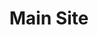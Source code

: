---
title: Main Site
icon: fa-solid fa-location-dot
order: 5
layout: forward
target: https://ah07.xyz
icon: fas fa-sitemap
---